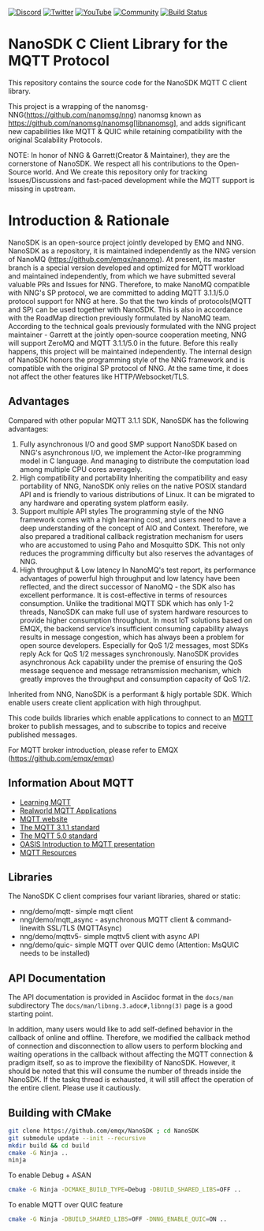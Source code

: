 
[![Discord](https://img.shields.io/discord/931086341838622751?label=Discord&logo=discord)](https://discord.gg/xYGf3fQnES)
[![Twitter](https://img.shields.io/badge/Follow-EMQ-1DA1F2?logo=twitter)](https://twitter.com/EMQTech)
[![YouTube](https://img.shields.io/badge/Subscribe-EMQ-FF0000?logo=youtube)](https://www.youtube.com/channel/UC5FjR77ErAxvZENEWzQaO5Q)
[![Community](https://img.shields.io/badge/Community-NanoMQ-yellow?logo=github)](https://github.com/emqx/nanomq/discussions)
[![Build Status](https://img.shields.io/github/actions/workflow/status/emqx/NanoSDK/build_packages.yaml?branch=main&label=Build)](https://github.com/emqx/NanoSDK/actions)

# NanoSDK C Client Library for the MQTT Protocol

This repository contains the source code for the NanoSDK MQTT C client library.

This project is a wrapping of the nanomsg-NNG(https://github.com/nanomsg/nng) 
nanomsg known as https://github.com/nanomsg/nanomsg[libnanomsg],
and adds significant new capabilities like MQTT & QUIC while retaining
compatibility with the original Scalability Protocols.

NOTE: In honor of NNG & Garrett(Creator & Maintainer), they are the cornerstone of NanoSDK. We respect all his contributions to the Open-Source world. And We create this repository only for tracking Issues/Discussions and fast-paced development while the MQTT support is missing in upstream.


# Introduction & Rationale

NanoSDK is an open-source project jointly developed by EMQ and NNG. NanoSDK as a repository, it is maintained independently as the NNG version of NanoMQ (https://github.com/emqx/nanomq). At present, its master branch is a special version developed and optimized for MQTT workload and maintained independently, from which we have submitted several valuable PRs and Issues for NNG.
Therefore, to make NanoMQ compatible with NNG's SP protocol, we are committed to adding MQTT 3.1.1/5.0 protocol support for NNG at here. So that the two kinds of protocols(MQTT and SP) can be used together with NanoSDK. This is also in accordance with the RoadMap direction previously formulated by NanoMQ team.
According to the technical goals previously formulated with the NNG project maintainer - Garrett at the jointly open-source cooperation meeting, NNG will support ZeroMQ and MQTT 3.1.1/5.0 in the future. Before this really happens, this project will be maintained independently. The internal design of NanoSDK honors the programming style of the NNG framework and is compatible with the original SP protocol of NNG. At the same time, it does not affect the other features like HTTP/Websocket/TLS.

## Advantages
Compared with other popular MQTT 3.1.1 SDK, NanoSDK has the following advantages:
1. Fully asynchronous I/O and good SMP support
NanoSDK based on NNG's asynchronous I/O, we implement the Actor-like programming model in C language. And managing to distribute the computation load among multiple CPU cores averagely.
2. High compatibility and portability
Inheriting the compatibility and easy portability of NNG, NanoSDK only relies on the native POSIX standard API and is friendly to various distributions of Linux. It can be migrated to any hardware and operating system platform easily.
3. Support multiple API styles
The programming style of the NNG framework comes with a high learning cost, and users need to have a deep understanding of the concept of AIO and Context. Therefore, we also prepared a traditional callback registration mechanism for users who are accustomed to using Paho and Mosquitto SDK. This not only reduces the programming difficulty but also reserves the advantages of NNG.
4. High throughput & Low latency
In NanoMQ's test report, its performance advantages of powerful high throughput and low latency have been reflected, and the direct successor of NanoMQ - the SDK also has excellent performance. It is cost-effective in terms of resources consumption. Unlike the traditional MQTT SDK which has only 1-2 threads, NanoSDK can make full use of system hardware resources to provide higher consumption throughput.
In most IoT solutions based on EMQX, the backend service’s insufficient consuming capability always results in message congestion, which has always been a problem for open source developers. Especially for QoS 1/2 messages, most SDKs reply Ack for QoS 1/2 messages synchronously. NanoSDK provides asynchronous Ack capability under the premise of ensuring the QoS message sequence and message retransmission mechanism, which greatly improves the throughput and consumption capacity of QoS 1/2.

Inherited from NNG, NanoSDK is a performant & higly portable SDK. Which enable users create client application with high throughput.  

This code builds libraries which enable applications to connect to an [MQTT](http://mqtt.org) broker to publish messages, and to subscribe to topics and receive published messages.

For MQTT broker introduction, please refer to EMQX (https://github.com/emqx/emqx)

## Information About MQTT

* [Learning MQTT](https://www.emqx.com/en/mqtt)
* [Realworld MQTT Applications](https://www.emqx.com/en/customers)
* [MQTT website](http://mqtt.org)
* [The MQTT 3.1.1 standard](http://docs.oasis-open.org/mqtt/mqtt/v3.1.1/os/mqtt-v3.1.1-os.html)
* [The MQTT 5.0 standard](https://docs.oasis-open.org/mqtt/mqtt/v5.0/mqtt-v5.0.html)
* [OASIS Introduction to MQTT presentation](https://www.oasis-open.org/committees/download.php/49205/MQTT-OASIS-Webinar.pdf)
* [MQTT Resources](https://www.emqx.com/en/resources)
## Libraries

The NanoSDK C client comprises four variant libraries, shared or static:

 * nng/demo/mqtt- simple mqtt client
 * nng/demo/mqtt_async - asynchronous MQTT client & command-linewith SSL/TLS (MQTTAsync)
 * nng/demo/mqttv5- simple mqttv5 client with async API
 * nng/demo/quic- simple MQTT over QUIC demo (Attention: MsQUIC needs to be installed)

## API Documentation

The API documentation is provided in Asciidoc format in the
`docs/man` subdirectory
The `docs/man/libnng.3.adoc#,libnng(3)` page is a good starting point.

In addition, many users would like to add self-defined behavior in the callback of online and offline. Therefore, we modified the callback method of connection and disconnection to allow users to perform blocking and waiting operations in the callback without affecting the MQTT connection & pradigm itself, so as to improve the flexibility of NanoSDK.
However, it should be noted that this will consume the number of threads inside the NanoSDK. If the taskq thread is exhausted, it will still affect the operation of the entire client. Please use it cautiously.

## Building with CMake

  ```bash
  git clone https://github.com/emqx/NanoSDK ; cd NanoSDK
  git submodule update --init --recursive 
  mkdir build && cd build
  cmake -G Ninja ..
  ninja
  ```

  To enable Debug + ASAN
  ```bash
  cmake -G Ninja -DCMAKE_BUILD_TYPE=Debug -DBUILD_SHARED_LIBS=OFF ..
  ```

To enable MQTT over QUIC feature  
```bash
cmake -G Ninja -DBUILD_SHARED_LIBS=OFF -DNNG_ENABLE_QUIC=ON ..
```

